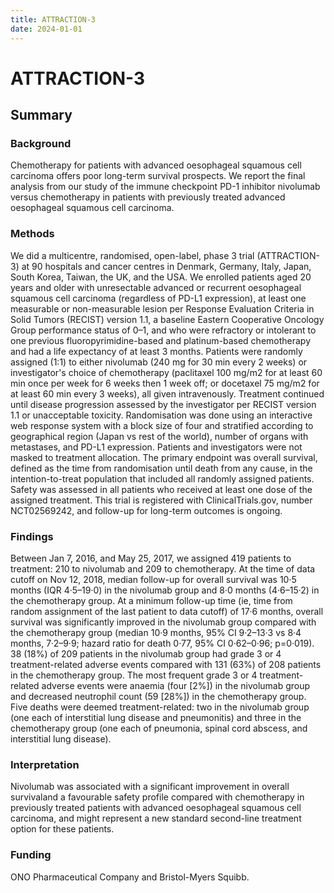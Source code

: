 ```yaml
---
title: ATTRACTION-3
date: 2024-01-01
---
```

# ATTRACTION-3

## Summary
### Background
Chemotherapy for patients with advanced oesophageal squamous cell carcinoma offers poor long-term survival prospects. We report the final analysis from our study of the immune checkpoint PD-1 inhibitor nivolumab versus chemotherapy in patients with previously treated advanced oesophageal squamous cell carcinoma.
### Methods
We did a multicentre, randomised, open-label, phase 3 trial (ATTRACTION-3) at 90 hospitals and cancer centres in Denmark, Germany, Italy, Japan, South Korea, Taiwan, the UK, and the USA. We enrolled patients aged 20 years and older with unresectable advanced or recurrent oesophageal squamous cell carcinoma (regardless of PD-L1 expression), at least one measurable or non-measurable lesion per Response Evaluation Criteria in Solid Tumors (RECIST) version 1.1, a baseline Eastern Cooperative Oncology Group performance status of 0–1, and who were refractory or intolerant to one previous fluoropyrimidine-based and platinum-based chemotherapy and had a life expectancy of at least 3 months. Patients were randomly assigned (1:1) to either nivolumab (240 mg for 30 min every 2 weeks) or investigator's choice of chemotherapy (paclitaxel 100 mg/m2 for at least 60 min once per week for 6 weeks then 1 week off; or docetaxel 75 mg/m2 for at least 60 min every 3 weeks), all given intravenously. Treatment continued until disease progression assessed by the investigator per RECIST version 1.1 or unacceptable toxicity. Randomisation was done using an interactive web response system with a block size of four and stratified according to geographical region (Japan vs rest of the world), number of organs with metastases, and PD-L1 expression. Patients and investigators were not masked to treatment allocation. The primary endpoint was overall survival, defined as the time from randomisation until death from any cause, in the intention-to-treat population that included all randomly assigned patients. Safety was assessed in all patients who received at least one dose of the assigned treatment. This trial is registered with ClinicalTrials.gov, number NCT02569242, and follow-up for long-term outcomes is ongoing.
### Findings
Between Jan 7, 2016, and May 25, 2017, we assigned 419 patients to treatment: 210 to nivolumab and 209 to chemotherapy. At the time of data cutoff on Nov 12, 2018, median follow-up for overall survival was 10·5 months (IQR 4·5–19·0) in the nivolumab group and 8·0 months (4·6–15·2) in the chemotherapy group. At a minimum follow-up time (ie, time from random assignment of the last patient to data cutoff) of 17·6 months, overall survival was significantly improved in the nivolumab group compared with the chemotherapy group (median 10·9 months, 95% CI 9·2–13·3 vs 8·4 months, 7·2–9·9; hazard ratio for death 0·77, 95% CI 0·62–0·96; p=0·019). 38 (18%) of 209 patients in the nivolumab group had grade 3 or 4 treatment-related adverse events compared with 131 (63%) of 208 patients in the chemotherapy group. The most frequent grade 3 or 4 treatment-related adverse events were anaemia (four [2%]) in the nivolumab group and decreased neutrophil count (59 [28%]) in the chemotherapy group. Five deaths were deemed treatment-related: two in the nivolumab group (one each of interstitial lung disease and pneumonitis) and three in the chemotherapy group (one each of pneumonia, spinal cord abscess, and interstitial lung disease).
### Interpretation
Nivolumab was associated with a significant improvement in overall survivaland a favourable safety profile compared with chemotherapy in previously treated patients with advanced oesophageal squamous cell carcinoma, and might represent a new standard second-line treatment option for these patients.
### Funding
ONO Pharmaceutical Company and Bristol-Myers Squibb.
